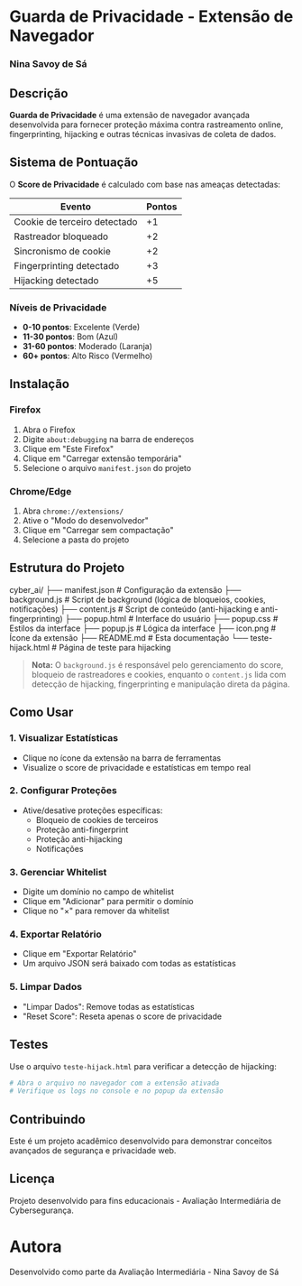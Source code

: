 # Guarda de Privacidade - Extensão de Navegador
### Nina Savoy de Sá

## Descrição

**Guarda de Privacidade** é uma extensão de navegador avançada desenvolvida para fornecer proteção máxima contra rastreamento online, fingerprinting, hijacking e outras técnicas invasivas de coleta de dados.

## Sistema de Pontuação

O **Score de Privacidade** é calculado com base nas ameaças detectadas:

| Evento | Pontos |
|--------|--------|
| Cookie de terceiro detectado | +1 |
| Rastreador bloqueado | +2 |
| Sincronismo de cookie | +2 |
| Fingerprinting detectado | +3 |
| Hijacking detectado | +5 |

### Níveis de Privacidade

- **0-10 pontos**: Excelente (Verde)  
- **11-30 pontos**: Bom (Azul)  
- **31-60 pontos**: Moderado (Laranja)  
- **60+ pontos**: Alto Risco (Vermelho)  

## Instalação

### Firefox

1. Abra o Firefox  
2. Digite `about:debugging` na barra de endereços  
3. Clique em "Este Firefox"  
4. Clique em "Carregar extensão temporária"  
5. Selecione o arquivo `manifest.json` do projeto  

### Chrome/Edge

1. Abra `chrome://extensions/`  
2. Ative o "Modo do desenvolvedor"  
3. Clique em "Carregar sem compactação"  
4. Selecione a pasta do projeto  

## Estrutura do Projeto

cyber_ai/
├── manifest.json # Configuração da extensão
├── background.js # Script de background (lógica de bloqueios, cookies, notificações)
├── content.js # Script de conteúdo (anti-hijacking e anti-fingerprinting)
├── popup.html # Interface do usuário
├── popup.css # Estilos da interface
├── popup.js # Lógica da interface
├── icon.png # Ícone da extensão
├── README.md # Esta documentação
└── teste-hijack.html # Página de teste para hijacking


> **Nota:** O `background.js` é responsável pelo gerenciamento do score, bloqueio de rastreadores e cookies, enquanto o `content.js` lida com detecção de hijacking, fingerprinting e manipulação direta da página.

## Como Usar

### 1. Visualizar Estatísticas
- Clique no ícone da extensão na barra de ferramentas
- Visualize o score de privacidade e estatísticas em tempo real

### 2. Configurar Proteções
- Ative/desative proteções específicas:
  - Bloqueio de cookies de terceiros
  - Proteção anti-fingerprint
  - Proteção anti-hijacking
  - Notificações

### 3. Gerenciar Whitelist
- Digite um domínio no campo de whitelist
- Clique em "Adicionar" para permitir o domínio
- Clique no "×" para remover da whitelist

### 4. Exportar Relatório
- Clique em "Exportar Relatório"
- Um arquivo JSON será baixado com todas as estatísticas

### 5. Limpar Dados
- "Limpar Dados": Remove todas as estatísticas  
- "Reset Score": Reseta apenas o score de privacidade  

## Testes

Use o arquivo `teste-hijack.html` para verificar a detecção de hijacking:

```bash
# Abra o arquivo no navegador com a extensão ativada
# Verifique os logs no console e no popup da extensão
```

## Contribuindo

Este é um projeto acadêmico desenvolvido para demonstrar conceitos avançados de segurança e privacidade web.

## Licença

Projeto desenvolvido para fins educacionais - Avaliação Intermediária de Cybersegurança.

# Autora

Desenvolvido como parte da Avaliação Intermediária - Nina Savoy de Sá
